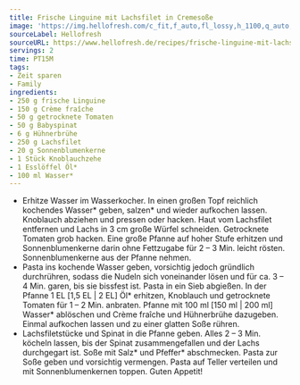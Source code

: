 ```yaml
---
title: Frische Linguine mit Lachsfilet in Cremesoße
image: 'https://img.hellofresh.com/c_fit,f_auto,fl_lossy,h_1100,q_auto,w_2600/hellofresh_s3/image/frische-linguine-mit-lachsfilet-in-cremesosze-70943351.jpg'
sourceLabel: Hellofresh
sourceURL: https://www.hellofresh.de/recipes/frische-linguine-mit-lachsfilet-in-cremesosze-62c436c21e78e41f860f0e12
servings: 2
time: PT15M
tags:
- Zeit sparen
- Family
ingredients:
- 250 g frische Linguine
- 150 g Crème fraîche
- 50 g getrocknete Tomaten
- 50 g Babyspinat
- 6 g Hühnerbrühe
- 250 g Lachsfilet
- 20 g Sonnenblumenkerne
- 1 Stück Knoblauchzehe
- 1 Esslöffel Öl*
- 100 ml Wasser*
---
```


- Erhitze Wasser im Wasserkocher.  In einen großen Topf reichlich kochendes Wasser\* geben, salzen\* und wieder aufkochen lassen.  Knoblauch abziehen und pressen oder hacken.  Haut vom Lachsfilet entfernen und Lachs in 3 cm große Würfel schneiden.  Getrocknete Tomaten grob hacken.  Eine große Pfanne auf hoher Stufe erhitzen und Sonnenblumenkerne darin ohne Fettzugabe für 2 – 3 Min. leicht rösten. Sonnenblumenkerne aus der Pfanne nehmen.
- Pasta ins kochende Wasser geben, vorsichtig jedoch gründlich durchrühren, sodass die Nudeln sich voneinander lösen und für ca. 3 – 4 Min. garen, bis sie bissfest ist. Pasta in ein Sieb abgießen.  In der Pfanne 1 EL [1,5 EL | 2 EL] Öl\* erhitzen, Knoblauch und getrocknete Tomaten für 1 – 2 Min. anbraten.  Pfanne mit 100 ml [150 ml | 200 ml] Wasser\* ablöschen und Crème fraîche und Hühnerbrühe dazugeben. Einmal aufkochen lassen und zu einer glatten Soße rühren.
- Lachsfiletstücke und Spinat in die Pfanne geben. Alles 2 – 3 Min. köcheln lassen, bis der Spinat zusammengefallen und der Lachs durchgegart ist.  Soße mit Salz\* und Pfeffer\* abschmecken.  Pasta zur Soße geben und vorsichtig vermengen.  Pasta auf Teller verteilen und mit Sonnenblumenkernen toppen. Guten Appetit!
